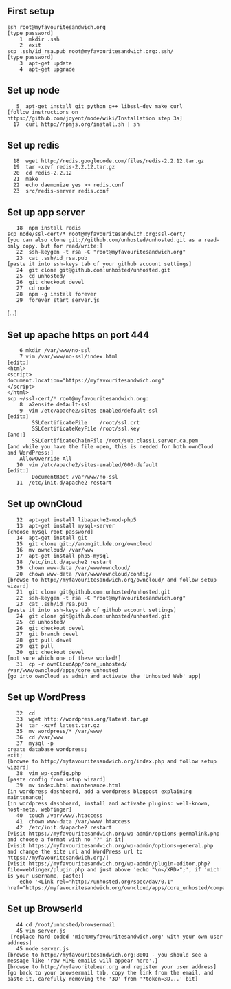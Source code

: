 First setup
-----------

    ssh root@myfavouritesandwich.org
    [type password]
        1  mkdir .ssh
        2  exit
    scp .ssh/id_rsa.pub root@myfavouritesandwich.org:.ssh/
    [type password]
        3  apt-get update
        4  apt-get upgrade


Set up node
-----------
       5  apt-get install git python g++ libssl-dev make curl
    [follow instructions on https://github.com/joyent/node/wiki/Installation step 3a]
      17  curl http://npmjs.org/install.sh | sh

Set up redis
------------
      18  wget http://redis.googlecode.com/files/redis-2.2.12.tar.gz
      19  tar -xzvf redis-2.2.12.tar.gz 
      20  cd redis-2.2.12
      21  make
      22  echo daemonize yes >> redis.conf
      23  src/redis-server redis.conf

Set up app server
-----------------
       18  npm install redis
    scp node/ssl-cert/* root@myfavouritesandwich.org:ssl-cert/
    [you can also clone git://github.com/unhosted/unhosted.git as a read-only copy. but for read/write:]
       22  ssh-keygen -t rsa -C "root@myfavouritesandwich.org"
       23  cat .ssh/id_rsa.pub 
    [paste it into ssh-keys tab of your github account settings]
       24  git clone git@github.com:unhosted/unhosted.git
       25  cd unhosted/
       26  git checkout devel
       27  cd node
       28  npm -g install forever
       29  forever start server.js



[...]


Set up apache https on port 444
-------------------------------

        6 mkdir /var/www/no-ssl
        7 vim /var/www/no-ssl/index.html
    [edit:]
    <html>
    <script>
    document.location="https://myfavouritesandwich.org"
    </script>
    </html>
    scp ~/ssl-cert/* root@myfavouritesandwich.org:
        8  a2ensite default-ssl
        9  vim /etc/apache2/sites-enabled/default-ssl
    [edit:]
            SSLCertificateFile    /root/ssl.crt
            SSLCertificateKeyFile /root/ssl.key
    [and:]
            SSLCertificateChainFile /root/sub.class1.server.ca.pem
    [and while you have the file open, this is needed for both ownCloud and WordPress:]
        AllowOverride All
       10  vim /etc/apache2/sites-enabled/000-default
    [edit:]
            DocumentRoot /var/www/no-ssl
       11  /etc/init.d/apache2 restart

Set up ownCloud
---------------

       12  apt-get install libapache2-mod-php5
       13  apt-get install mysql-server
    [choose mysql root password]
       14  apt-get install git
       15  git clone git://anongit.kde.org/owncloud
       16  mv owncloud/ /var/www
       17  apt-get install php5-mysql
       18  /etc/init.d/apache2 restart
       19  chown www-data /var/www/owncloud/
       20  chown www-data /var/www/owncloud/config/
    [browse to http://myfavouritesandwich.org/owncloud/ and follow setup wizard]
       21  git clone git@github.com:unhosted/unhosted.git
       22  ssh-keygen -t rsa -C "root@myfavouritesandwich.org"
       23  cat .ssh/id_rsa.pub 
    [paste it into ssh-keys tab of github account settings]
       24  git clone git@github.com:unhosted/unhosted.git
       25  cd unhosted/
       26  git checkout devel
       27  git branch devel
       28  git pull devel
       29  git pull
       30  git checkout devel
    [not sure which one of these worked!]
       31  cp -r ownCloudApp/core_unhosted/ /var/www/owncloud/apps/core_unhosted
    [go into ownCloud as admin and activate the 'Unhosted Web' app]


Set up WordPress
----------------

       32  cd
       33  wget http://wordpress.org/latest.tar.gz
       34  tar -xzvf latest.tar.gz 
       35  mv wordpress/* /var/www/
       36  cd /var/www
       37  mysql -p
    create database wordpress;
    exit;
    [browse to http://myfavouritesandwich.org/index.php and follow setup wizard]
       38  vim wp-config.php
    [paste config from setup wizard]
       39  mv index.html maintenance.html
    [in wordpress dashboard, add a wordpress blogpost explaining maintenance]
    [in wordpress dashboard, install and activate plugins: well-known, host-meta, webfinger]
       40  touch /var/www/.htaccess
       41  chown www-data /var/www/.htaccess
       42  /etc/init.d/apache2 restart
    [visit https://myfavouritesandwich.org/wp-admin/options-permalink.php and choose a format with no '?' in it]
    [visit https://myfavouritesandwich.org/wp-admin/options-general.php and change the site url and WordPress url to https://myfavouritesandwich.org/]
    [visit https://myfavouritesandwich.org/wp-admin/plugin-editor.php?file=webfinger/plugin.php and just above 'echo "\n</XRD>";', if 'mich' is your username, paste:]
        echo '<Link rel="http://unhosted.org/spec/dav/0.1" href="https://myfavouritesandwich.org/owncloud/apps/core_unhosted/compat.php/mich/unhosted/"/>';

Set up BrowserId
----------------
       44 cd /root/unhosted/browsermail
       45 vim server.js
     [replace hard-coded 'mich@myfavouritesandwich.org' with your own user address]
       45 node server.js
    [browse to http://myfavouritesandwich.org:8001 - you should see a message like 'raw MIME emails will appear here'.]
    [browse to http://myfavoritebeer.org and register your user address]
    [go back to your browsermail tab, copy the link from the email, and paste it, carefully removing the '3D' from '?token=3D...' bit]
